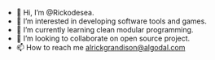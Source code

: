 - 👋 Hi, I’m @Rickodesea.
- 👀 I’m interested in developing software tools and games.
- 🌱 I’m currently learning clean modular programming.
- 💞️ I’m looking to collaborate on open source project.
- 📫 How to reach me alrickgrandison@algodal.com

<!---
Rickodesea/Rickodesea is a ✨ special ✨ repository because its `README.md` (this file) appears on your GitHub profile.
You can click the Preview link to take a look at your changes.
--->
